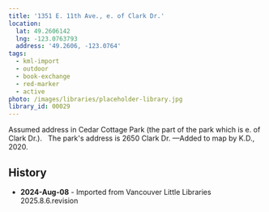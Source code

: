 ```yaml
---
title: '1351 E. 11th Ave., e. of Clark Dr.'
location:
  lat: 49.2606142
  lng: -123.0763793
  address: '49.2606, -123.0764'
tags:
  - kml-import
  - outdoor
  - book-exchange
  - red-marker
  - active
photo: /images/libraries/placeholder-library.jpg
library_id: 00029
---
```

Assumed address in Cedar Cottage Park (the part of the park which is e. of Clark Dr.).  
The park's address is 2650 Clark Dr.
—Added to map by K.D., 2020.

## History
- **2024-Aug-08** - Imported from Vancouver Little Libraries 2025.8.6.revision
